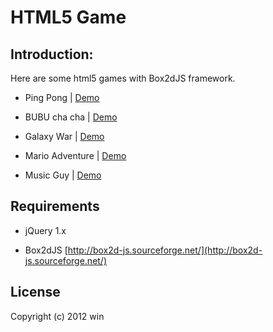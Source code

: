 # HTML5 Game



Introduction:
------------

Here are some html5 games with Box2dJS framework.


* Ping Pong  | [Demo](https://rawgit.com/kylinfish/html5_game/master/html5_game/pingpong.html)

* BUBU cha cha  |  [Demo](https://rawgit.com/kylinfish/html5_game/master/html5_game/carbubu.html)

* Galaxy War  |  [Demo](https://rawgit.com/kylinfish/html5_game/master/html5_game/galaxywar.html)

* Mario Adventure |  [Demo](https://rawgit.com/kylinfish/html5_game/master/html5_game/marioadv.html)

* Music Guy |  [Demo](https://rawgit.com/kylinfish/html5_game/master/html5_game/audio.html)


Requirements
------------
* jQuery 1.x 

* Box2dJS [http://box2d-js.sourceforge.net/](http://box2d-js.sourceforge.net/)


License
------------
Copyright (c) 2012 win 
